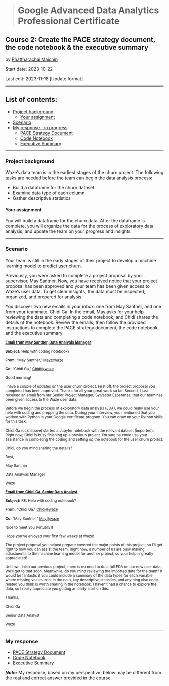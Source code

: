 > # Google Advanced Data Analytics Professional Certificate

## **Course 2: Create the PACE strategy document, the code notebook & the executive summary**

by [Phattharachai Maichin](https://www.linkedin.com/in/phattharachai-m/)

Start date: 2023-10-22

Last edit: 2023-11-18 [Update format]
***
## List of contents:
- [Project background](#project-background)
  - [Your assignment](#your-assignment)
- [Scenario](https://github.com/Fenoemos/MyArchive/blob/main/%5BProject%5D%20Coursera/Google%20Advanced%20Data%20Analytics%20Professional%20Certificate/%5BReadme%5D%202%20Waze%20Project%20overview%20-%20Course%202.md#scenario)
- [My response - in progress](#my-response)
  + [PACE Strategy Document](https://docs.google.com/document/d/1yT5wRuHPavyFYeNbyK5cLE9V4HoTKf5ceDnDx5BZmzw/edit?usp=sharing&resourcekey=0-qEzYhbq9cm5KuRmXdiT2Mg)
  + [Code Notebook](https://github.com/Fenoemos/MyArchive/blob/main/%5BProject%5D%20Coursera/Google%20Advanced%20Data%20Analytics%20Professional%20Certificate/Other_file/Activity_Course%202%20Waze%20project%20lab.pdf)
  + [Executive Summary](https://docs.google.com/presentation/d/14iKDUCJ2xw9Fgn92J5lBw_POmfMKV-zxw12fXYRP9SE/edit?usp=sharing)

___
### Project background
Waze’s data team is in the earliest stages of the churn project. The following tasks are needed before the team can begin the data analysis process:
  + Build a dataframe for the churn dataset
  + Examine data type of each column
  + Gather descriptive statistics

#### Your assignment
You will build a dataframe for the churn data. After the dataframe is complete, you will organize the data for the process of exploratory data analysis, 
and update the team on your progress and insights.
___
### Scenario
Your team is still in the early stages of their project to develop a machine learning model to predict user churn. 

Previously, you were asked to complete a project proposal by your supervisor, May Santner. 
Now, you have received notice that your project proposal has been approved and your team has been given access to Waze’s user data. 
To get clear insights, the data must be inspected, organized, and prepared for analysis. 

You discover two new emails in your inbox: one from May Santner, and one from your teammate, Chidi Ga. 
In the email, May asks for your help reviewing the data and completing a code notebook, and Chidi shares the details of the notebook. 
Review the emails, then follow the provided instructions to complete the PACE strategy document, the code notebook, and the executive summary. 

<sub><ins>**Email from May Santner, Data Analysis Manager**</ins>

<sub>**Subject:** Help with coding notebook?

<sub>**From:** “May Santner,” <ins>May@waze</ins>

<sub>**Cc:** “Chidi Ga,” <ins>Chidi@waze</ins>

<sub>Good morning!

<sub>I have a couple of updates on the user churn project. First off, the project proposal you completed has been approved. Thanks for all your great work so far. Second, I just received an email from our Senior Project Manager, Sylvester Esperanza, that our team has been given access to the Waze user data.

<sub>Before we begin the process of exploratory data analysis (EDA), we could really use your help with coding and prepping the data. During your interview, you mentioned that you worked with Python in your Google certificate program. You can draw on your Python skills for this task.

<sub>Chidi Ga (cc’d above) started a Jupyter notebook with the relevant dataset (imported). Right now, Chidi is busy finishing up a previous project. I’m sure he could use your assistance in completing the coding and setting up the notebook for the user churn project. 

<sub>Chidi, do you mind sharing the details? 

<sub>Best, 

<sub>May Santner 

<sub>Data Analysis Manager

<sub>Waze

<sub><ins>**Email from Chidi Ga, Senior Data Analyst**</ins>

<sub>**Subject:** RE: Help with coding notebook?

<sub>**From:** “Chidi Ga,” <ins>Chidi@waze</ins>

<sub>**Cc:** “May Santner,” <ins>May@waze</ins>

<sub>Nice to meet you (virtually)! 

<sub>Hope you’ve enjoyed your first few weeks at Waze! 

<sub>The project proposal you helped prepare covered the major points of this project, so I’ll get right to how you can assist the team. Right now, a number of us are busy making adjustments to the machine learning model for another project, so your help is greatly appreciated!

<sub>Until we finish our previous project, there is no need to do a full EDA on our new user data. We’ll get to that soon. Meanwhile, do you mind reviewing the imported data for the team? It would be fantastic if you could include a summary of the data types for each variable, where missing values exist in the data, key descriptive statistics, and anything else code-related you think is worth sharing in the notebook. I haven’t had a chance to explore the data, so I really appreciate you getting an early start on this. 

<sub>Thanks,

<sub>Chidi Ga

<sub>Senior Data Analyst

<sub>Waze
___
### My response
+ [PACE Strategy Document](https://docs.google.com/document/d/1yT5wRuHPavyFYeNbyK5cLE9V4HoTKf5ceDnDx5BZmzw/edit?usp=sharing&resourcekey=0-qEzYhbq9cm5KuRmXdiT2Mg)
+ [Code Notebook](https://github.com/Fenoemos/MyArchive/blob/main/%5BProject%5D%20Coursera/Google%20Advanced%20Data%20Analytics%20Professional%20Certificate/Other_file/Activity_Course%202%20Waze%20project%20lab.pdf)
+ [Executive Summary](https://docs.google.com/presentation/d/14iKDUCJ2xw9Fgn92J5lBw_POmfMKV-zxw12fXYRP9SE/edit?usp=sharing)

**_Note:_** My response, based on my perspective, below may be different from the real and correct answer provided in the course.

